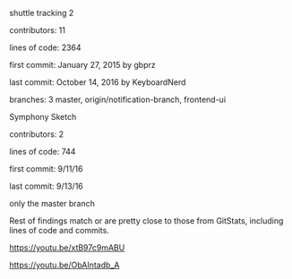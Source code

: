 shuttle tracking 2

contributors: 11

lines of code: 2364

first commit: January 27, 2015 by gbprz

last commit: October 14, 2016 by KeyboardNerd

branches: 3 master, origin/notification-branch, frontend-ui



Symphony Sketch 

contributors: 2 

lines of code: 744 

first commit: 9/11/16

last commit: 9/13/16

only the master branch




Rest of findings match or are pretty close to those from GitStats, including lines of code and commits.



https://youtu.be/xtB97c9mABU

https://youtu.be/ObAIntadb_A

